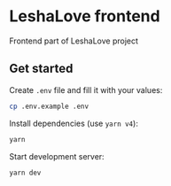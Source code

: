 # LeshaLove frontend

Frontend part of LeshaLove project

## Get started

Create `.env` file and fill it with your values:

```bash
cp .env.example .env
```

Install dependencies (use `yarn v4`):

```bash
yarn
```

Start development server:

```bash
yarn dev
```
